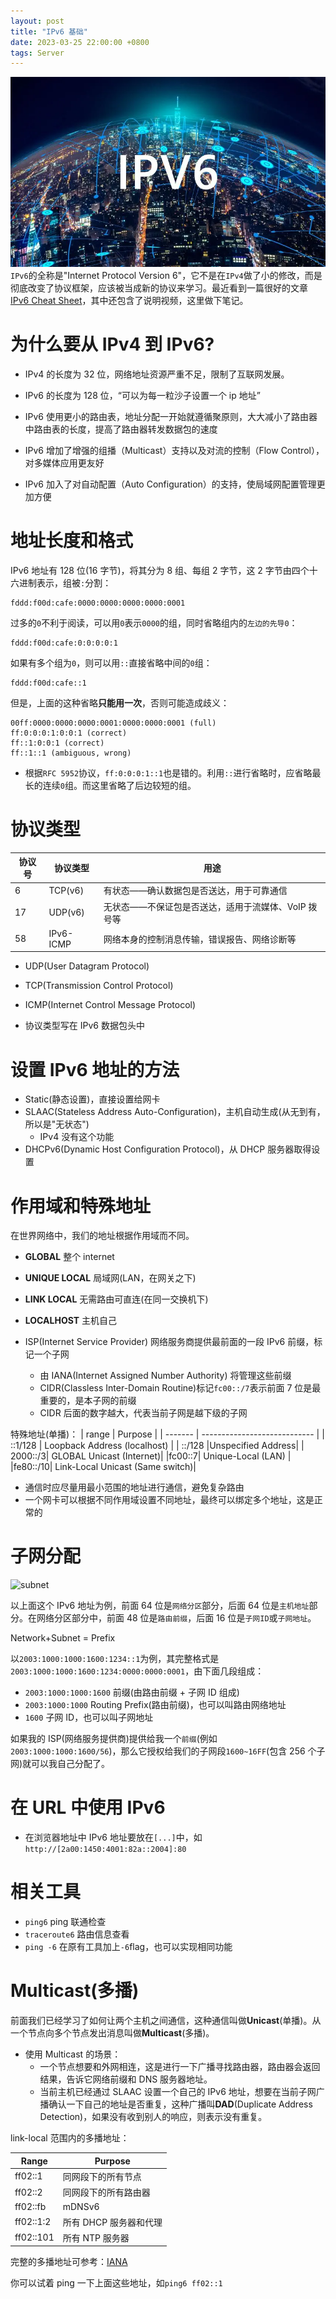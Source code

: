 ```yaml
---
layout: post
title: "IPv6 基础"
date: 2023-03-25 22:00:00 +0800
tags: Server
---
```


![IPv6](/assets/images/2023-03-25-IPv6_Basic_1.webp)
`IPv6`的全称是"Internet Protocol Version 6"，它不是在`IPv4`做了小的修改，而是彻底改变了协议框架，应该被当成新的协议来学习。最近看到一篇很好的文章[IPv6 Cheat Sheet](https://github.com/onemarcfifty/cheat-sheets/blob/main/networking/ipv6.md)，其中还包含了说明视频，这里做下笔记。

# 为什么要从 IPv4 到 IPv6?

- IPv4 的长度为 32 位，网络地址资源严重不足，限制了互联网发展。

- IPv6 的长度为 128 位，“可以为每一粒沙子设置一个 ip 地址”
- IPv6 使用更小的路由表，地址分配一开始就遵循聚原则，大大减小了路由器中路由表的长度，提高了路由器转发数据包的速度
- IPv6 增加了增强的组播（Multicast）支持以及对流的控制（Flow Control），对多媒体应用更友好
- IPv6 加入了对自动配置（Auto Configuration）的支持，使局域网配置管理更加方便

# 地址长度和格式

IPv6 地址有 128 位(16 字节)，将其分为 8 组、每组 2 字节，这 2 字节由四个十六进制表示，组被`:`分割：

```
fddd:f00d:cafe:0000:0000:0000:0000:0001
```

过多的`0`不利于阅读，可以用`0`表示`0000`的组，同时省略组内的`左边的先导0`：

```
fddd:f00d:cafe:0:0:0:0:1
```

如果有多个组为`0`，则可以用`::`直接省略中间的`0`组：

```
fddd:f00d:cafe::1
```

但是，上面的这种省略**只能用一次**，否则可能造成歧义：

```
00ff:0000:0000:0000:0001:0000:0000:0001 (full)
ff:0:0:0:1:0:0:1 (correct)
ff::1:0:0:1 (correct)
ff::1::1 (ambiguous, wrong)
```

- 根据`RFC 5952`协议，`ff:0:0:0:1::1`也是错的。利用`::`进行省略时，应省略最长的连续`0`组。而这里省略了后边较短的组。

# 协议类型

| 协议号 | 协议类型  | 用途                                                |
| ------ | --------- | --------------------------------------------------- |
| 6      | TCP(v6)   | 有状态——确认数据包是否送达，用于可靠通信            |
| 17     | UDP(v6)   | 无状态——不保证包是否送达，适用于流媒体、VoIP 拨号等 |
| 58     | IPv6-ICMP | 网络本身的控制消息传输，错误报告、网络诊断等        |

- UDP(User Datagram Protocol)
- TCP(Transmission Control Protocol)
- ICMP(Internet Control Message Protocol)

- 协议类型写在 IPv6 数据包头中

# 设置 IPv6 地址的方法

- Static(静态设置)，直接设置给网卡
- SLAAC(Stateless Address Auto-Configuration)，主机自动生成(从无到有，所以是"无状态")
  - IPv4 没有这个功能
- DHCPv6(Dynamic Host Configuration Protocol)，从 DHCP 服务器取得设置

# 作用域和特殊地址

在世界网络中，我们的地址根据作用域而不同。

- **GLOBAL** 整个 internet
- **UNIQUE LOCAL** 局域网(LAN，在网关之下)
- **LINK LOCAL** 无需路由可直连(在同一交换机下)
- **LOCALHOST** 主机自己

- ISP(Internet Service Provider) 网络服务商提供最前面的一段 IPv6 前缀，标记一个子网
  - 由 IANA(Internet Assigned Number Authority) 将管理这些前缀
  - CIDR(Classless Inter-Domain Routine)标记`fc00::/7`表示前面 7 位是最重要的，是本子网的前缀
  - CIDR 后面的数字越大，代表当前子网是越下级的子网

特殊地址(单播)：
| range | Purpose |
| ------- | ---------------------------- |
| ::1/128 | Loopback Address (localhost) |
| ::/128 |Unspecified Address|
| 2000::/3| GLOBAL Unicast (Internet)|
|fc00::7| Unique-Local (LAN) |
|fe80::/10| Link-Local Unicast (Same switch)|

- 通信时应尽量用最小范围的地址进行通信，避免复杂路由
- 一个网卡可以根据不同作用域设置不同地址，最终可以绑定多个地址，这是正常的

# 子网分配

![subnet](https://github.com/onemarcfifty/cheat-sheets/blob/main/networking/address_format.png?raw=true)

以上面这个 IPv6 地址为例，前面 64 位是`网络分区`部分，后面 64 位是`主机地址`部分。在网络分区部分中，前面 48 位是`路由前缀`，后面 16 位是`子网ID`或`子网地址`。

Network+Subnet = Prefix

以`2003:1000:1000:1600:1234::1`为例，其完整格式是`2003:1000:1000:1600:1234:0000:0000:0001`，由下面几段组成：

- `2003:1000:1000:1600` 前缀(由路由前缀 + 子网 ID 组成)
- `2003:1000:1000` Routing Prefix(路由前缀)，也可以叫路由网络地址
- `1600` 子网 ID，也可以叫子网地址

如果我的 ISP(网络服务提供商)提供给我一个`前缀`(例如`2003:1000:1000:1600/56`)，那么它授权给我们的子网段`1600~16FF`(包含 256 个子网)就可以我自己分配了。

# 在 URL 中使用 IPv6

- 在浏览器地址中 IPv6 地址要放在`[...]`中，如`http://[2a00:1450:4001:82a::2004]:80`

# 相关工具

- `ping6` ping 联通检查
- `traceroute6` 路由信息查看
- `ping -6` 在原有工具加上`-6`flag，也可以实现相同功能

# Multicast(多播)

前面我们已经学习了如何让两个主机之间通信，这种通信叫做**Unicast**(单播)。从一个节点向多个节点发出消息叫做**Multicast**(多播)。

- 使用 Multicast 的场景：
  - 一个节点想要和外网相连，这是进行一下广播寻找路由器，路由器会返回结果，告诉它网络前缀和 DNS 服务器地址。
  - 当前主机已经通过 SLAAC 设置一个自己的 IPv6 地址，想要在当前子网广播确认一下自己的地址是否重复，这种广播叫**DAD**(Duplicate Address Detection)，如果没有收到别人的响应，则表示没有重复。

link-local 范围内的多播地址：

| Range     | Purpose                |
| --------- | ---------------------- |
| ff02::1   | 同网段下的所有节点     |
| ff02::2   | 同网段下的所有路由器   |
| ff02::fb  | mDNSv6                 |
| ff02::1:2 | 所有 DHCP 服务器和代理 |
| ff02::101 | 所有 NTP 服务器        |

完整的多播地址可参考：[IANA](https://www.iana.org/assignments/ipv6-multicast-addresses/ipv6-multicast-addresses.xhtml)

你可以试着 ping 一下上面这些地址，如`ping6 ff02::1`

